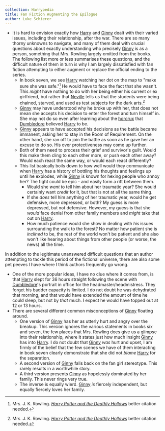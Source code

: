 ```yaml
---
collection: Harrypedia
title: Fan Fiction Augmenting the Epilogue
author: Luke Schierer
---
```


- It is hard to envision exactly how [Harry] and [Ginny] dealt with their varied issues, including their relationship, after the war. There are so many thorny unknowns to navigate, and many of them deal with crucial questions about exactly understanding who precisely [Ginny] is as a person, something that Mrs. Rowling largely omitted from the books. The following list more or less summarises these questions, and the difficult nature of them in turn is why I am largely dissatisfied with fan fiction attempting to either augment or replace the official ending to the series.
  - In book seven, we see [Harry] watching her dot on the map to "make sure she was safe."[^240424-4] He would have to face the fact that she wasn't. This *might* have nothing to do with her being either his current or ex girlfriend, but rather that [Neville] tells us that the students were being chained, starved, and used as test subjects for the dark arts.[^240424-5]
  - [Ginny] may have understood why he broke up with her, that does not mean she accepts his decision to enter the forest and turn himself in. She may not do so even after learning about the [horcrux] that [Dumbledore] believed [Harry] to be.
  - [Ginny] appears to have accepted his decisions as the battle became immanent, asking her to stay in the Room of Requirement. On the other hand, she ran off to join the battle as soon as he gave her an excuse to do so. His over protectiveness may come up further.
  - Both of them need to process their grief and survivor's guilt. Would this make them cling to each other more, or push each other away? Would each react the same way, or would each react differently?
  - This list basically boils down to how well would they communicate when [Harry] has a history of bottling his thoughts and feelings up until he explodes, while [Ginny] is known for hexing people who annoy her? The fight could be epic - and easily form a rift between them.
    - Would she *want* to tell him about her traumatic year? She would certainly want *credit* for it, but that is not at all the same thing.
    - If she *does* tell him anything of her traumatic year, would he get defensive, more depressed, or both? My guess is more depressed, but not defensive. However, my guess is that she *would* face denial from other family members and *might* take that out on [Harry].
    - How much patience would she show in dealing with *his* issues surrounding the walk to the forest? No matter how patient she is *inclined* to be, the rest of the world won't be patient and she also won't like hearing about things from other people (or worse, the news) all the time.

In addition to the legitimate unanswered difficult questions that an author attempting to tackle this period of the fictional universe, there are also some pet peeves I have where I think authors frequently go wrong.
- One of the more popular ideas, I have no clue where it comes from, is that [Harry] slept for 36 hours straight following the scene with [Dumbledore]'s portrait in office for the headmaster/headmistress. They forget his badder capacity is limited. I do not doubt he was dehydrated that morning, and that would have extended the amount of time he could sleep, but not by _that_ much. I expect he would have topped out at 12 or 13 hours.
- There are several different common misconceptions of [Ginny] floating around.
  - One version of [Ginny] has her as utterly hurt and angry over the breakup.  This version ignores the various statements in books six and seven, the few places that Mrs. Rowling does give us a glimpse into their relationship, where it states just how much insight [Ginny] has into [Harry].  I do not doubt that [Ginny] *was* hurt and upset, I am firmly of the belief that the few scenes we have of them interacting in book seven clearly demonstrate that she did not *blame* [Harry] for the separation.
  - A second version of [Ginny] falls back on the fan girl stereotype. This rarely results in a worthwhile story.
  - A third version presents [Ginny] as hopelessly dominated by her family.  This never rings very true.
  - The inverse is equally wierd.  [Ginny] *is* fiercely independent, but equally fiercely loves her family.

[horcrux]: /Harrypedia/magic/dark/horcruxes/

[Dumbledore]: /Harrypedia/people/Dumbledore/Albus_Percival_Wulfric_Brian/

[Harry]: /Harrypedia/people/Potter/Harry_James/

[Ginny]: /Harrypedia/people/Weasley/Ginevra_Molly/

[Hogwarts]: /Harrypedia/Hogwarts/

[Neville]: /Harrypedia/people/Longbottom/Neville/

[^240424-4]:
    Mrs. J. K. Rowling.
    _[Harry Potter and the Deathly Hallows]_
    better citation needed.

[^240424-5]:
    Mrs. J. K. Rowling.
    _[Harry Potter and the Deathly Hallows]_
    better citation needed.

[Harry Potter and the Deathly Hallows]: https://www.librarything.com/work/3577382
